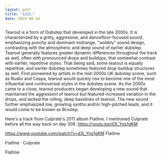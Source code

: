```yaml
---
layout: post
title: "1332:"
date: 2024-08-10
---
```


Tearout is a form of Dubstep that developed in the late 2000s. It is characterized by a gritty, aggressive, and dancefloor-focused sound, emphasizing punchy and dominant midrange, "wobbly" sound design, contrasting with the atmospheric and deep sound of earlier dubstep. Tearout generally features greater dynamic differences throughout the track as well, often with pronounced drops and buildups, that somewhat contrast with earlier, repetitive styles. That being said, some tearout is equally repetitive, and earlier dubstep sometimes featured drop-buildup structures as well. First pioneered by artists in the mid-2000s UK dubstep scene, such as Rusko and Caspa, tearout would quickly rise to become one of the most influential and controversial styles in the dubstep scene. As the 2000s came to a close, tearout producers began developing a new sound that maintained the aggression of tearout but featured increased variation in the drops, and lacked the rolling, deep basslines of tearout. The new sound further emphasized low, growling synths and/or high-pitched leads, and it would come to be known as Brostep.

Here's a track from Culprate's 2011 album Flatline. I mentioned Culprate before all the way back on day 308.
https://youtu.be/d3l_Yns1gKM

https://www.youtube.com/watch?v=d3l_Yns1gKM
Flatline

Flatline · Culprate

Flatline
